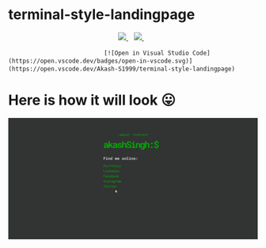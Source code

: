 ﻿# terminal-style-landingpage
<p align='center'>
  
  <a href="https://www.linkedin.com/in/akash-kumar-singh-2ab64217a/">
    <img src="https://img.shields.io/badge/linkedin-%230077B5.svg?&style=for-the-badge&logo=linkedin&logoColor=white" />
  </a>&nbsp;&nbsp;
  <a href="https://instagram.com/connectedakash2410">
    <img src="https://img.shields.io/badge/instagram-%23E4405F.svg?&style=for-the-badge&logo=instagram&logoColor=white" />        
  </a>&nbsp;&nbsp;
  
</p>

                               [![Open in Visual Studio Code](https://open.vscode.dev/badges/open-in-vscode.svg)](https://open.vscode.dev/Akash-S1999/terminal-style-landingpage)


# Here is how it will look 😛
![demo](demo.gif)

